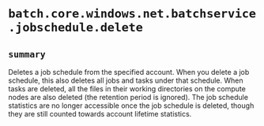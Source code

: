# `batch.core.windows.net.batchservice.jobschedule.delete`

## `summary`
Deletes a job schedule from the specified account. When you delete a job schedule, this also deletes all jobs and tasks under that schedule. When tasks are deleted, all the files in their working directories on the compute nodes are also deleted (the retention period is ignored). The job schedule statistics are no longer accessible once the job schedule is deleted, though they are still counted towards account lifetime statistics.


